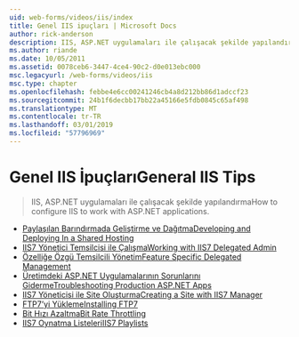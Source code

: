 ```yaml
---
uid: web-forms/videos/iis/index
title: Genel IIS ipuçları | Microsoft Docs
author: rick-anderson
description: IIS, ASP.NET uygulamaları ile çalışacak şekilde yapılandırma
ms.author: riande
ms.date: 10/05/2011
ms.assetid: 0078ceb6-3447-4ce4-90c2-d0e013ebc000
msc.legacyurl: /web-forms/videos/iis
msc.type: chapter
ms.openlocfilehash: febbe4e6cc00241246cb4a8d212bb86d1adccf23
ms.sourcegitcommit: 24b1f6decbb17bb22a45166e5fdb0845c65af498
ms.translationtype: MT
ms.contentlocale: tr-TR
ms.lasthandoff: 03/01/2019
ms.locfileid: "57796969"
---
```

<a name="general-iis-tips"></a><span data-ttu-id="6a102-103">Genel IIS İpuçları</span><span class="sxs-lookup"><span data-stu-id="6a102-103">General IIS Tips</span></span>
====================
> <span data-ttu-id="6a102-104">IIS, ASP.NET uygulamaları ile çalışacak şekilde yapılandırma</span><span class="sxs-lookup"><span data-stu-id="6a102-104">How to configure IIS to work with ASP.NET applications.</span></span>


- [<span data-ttu-id="6a102-105">Paylaşılan Barındırmada Geliştirme ve Dağıtma</span><span class="sxs-lookup"><span data-stu-id="6a102-105">Developing and Deploying In a Shared Hosting</span></span>](developing-and-deploying-in-a-shared-hosting.md)
- [<span data-ttu-id="6a102-106">IIS7 Yönetici Temsilcisi ile Çalışma</span><span class="sxs-lookup"><span data-stu-id="6a102-106">Working with IIS7 Delegated Admin</span></span>](working-with-iis7-deligated-admin.md)
- [<span data-ttu-id="6a102-107">Özelliğe Özgü Temsilcili Yönetim</span><span class="sxs-lookup"><span data-stu-id="6a102-107">Feature Specific Delegated Management</span></span>](feature-specific-delegated-management.md)
- [<span data-ttu-id="6a102-108">Üretimdeki ASP.NET Uygulamalarının Sorunlarını Giderme</span><span class="sxs-lookup"><span data-stu-id="6a102-108">Troubleshooting Production ASP.NET Apps</span></span>](troubleshooting-production-aspnet-apps.md)
- [<span data-ttu-id="6a102-109">IIS7 Yöneticisi ile Site Oluşturma</span><span class="sxs-lookup"><span data-stu-id="6a102-109">Creating a Site with IIS7 Manager</span></span>](creating-a-site-with-iis7-manager.md)
- [<span data-ttu-id="6a102-110">FTP7’yi Yükleme</span><span class="sxs-lookup"><span data-stu-id="6a102-110">Installing FTP7</span></span>](installing-ftp7.md)
- [<span data-ttu-id="6a102-111">Bit Hızı Azaltma</span><span class="sxs-lookup"><span data-stu-id="6a102-111">Bit Rate Throttling</span></span>](bit-rate-throttling.md)
- [<span data-ttu-id="6a102-112">IIS7 Oynatma Listeleri</span><span class="sxs-lookup"><span data-stu-id="6a102-112">IIS7 Playlists</span></span>](iis7-playlists.md)
